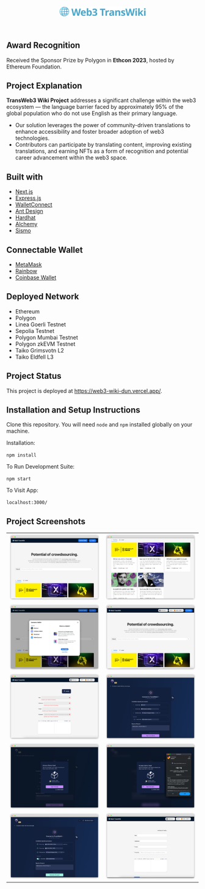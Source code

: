<p align="center">
  <br/>
<img src="https://raw.githubusercontent.com/sanakang0615/TransWeb3/main/public/logo_transparent.png" width="45%"/>
<br/>
</p>
<br/>

## Award Recognition
Received the Sponsor Prize by Polygon in <b>Ethcon 2023</b>, hosted by Ethereum Foundation.

## Project Explanation

**TransWeb3 Wiki Project** addresses a significant challenge within the web3 ecosystem — the language barrier faced by approximately 95% of the global population who do not use English as their primary language.
* Our solution leverages the power of community-driven translations to enhance accessibility and foster broader adoption of web3 technologies.
* Contributors can participate by translating content, improving existing translations, and earning NFTs as a form of recognition and potential career advancement within the web3 space.


## Built with

- [Next.js](https://nextjs.org/)
- [Express.js](https://expressjs.com/ko/)
- [WalletConnect](https://walletconnect.com/)
- [Ant Design](https://ant.design/)
- [Hardhat](https://hardhat.org/)
- [Alchemy](https://www.alchemy.com/)
- [Sismo](https://www.sismo.io/)

## Connectable Wallet
- [MetaMask](https://metamask.io/)
- [Rainbow](https://rainbow.me/)
- [Coinbase Wallet](https://www.coinbase.com/wallet)

## Deployed Network
- Ethereum
- Polygon
- Linea Goerli Testnet
- Sepolia Testnet
- Polygon Mumbai Testnet
- Polygon zkEVM Testnet
- Taiko Grimsvotn L2
- Taiko Eldfell L3

## Project Status

This project is deployed at https://web3-wiki-dun.vercel.app/.

## Installation and Setup Instructions

Clone this repository. You will need `node` and `npm` installed globally on your machine.

Installation:

`npm install`

To Run Development Suite:

`npm start`

To Visit App:

`localhost:3000/`

## Project Screenshots
<p align="center">
  <table border="0">
   <tr>
      <td><img src="https://raw.githubusercontent.com/sanakang0615/TransWeb3/main/public/screenshot_1.png"/></td>
      <td><img src="https://raw.githubusercontent.com/sanakang0615/TransWeb3/main/public/screenshot_2.png"/></td>
   </tr>
    <tr>
      <td><img src="https://raw.githubusercontent.com/sanakang0615/TransWeb3/main/public/screenshot_3.png"/></td>
      <td><img src="https://raw.githubusercontent.com/sanakang0615/TransWeb3/main/public/screenshot_4.png"/></td>
   </tr>
    <tr>
      <td><img src="https://raw.githubusercontent.com/sanakang0615/TransWeb3/main/public/screenshot_5.png"/></td>
      <td><img src="https://raw.githubusercontent.com/sanakang0615/TransWeb3/main/public/screenshot_6.png"/></td>
   </tr>
    <tr>
      <td><img src="https://raw.githubusercontent.com/sanakang0615/TransWeb3/main/public/screenshot_7.png"/></td>
      <td><img src="https://raw.githubusercontent.com/sanakang0615/TransWeb3/main/public/screenshot_8.png"/></td>
   </tr>
    <tr>
      <td><img src="https://raw.githubusercontent.com/sanakang0615/TransWeb3/main/public/screenshot_9.png"/></td>
      <td><img src="https://raw.githubusercontent.com/sanakang0615/TransWeb3/main/public/screenshot_10.png"/></td>
   </tr>
  </table>
</p>
